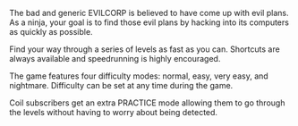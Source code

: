 The bad and generic EVILCORP is believed to have come up with evil plans. As a ninja, your goal is to find those evil plans by hacking into its computers as quickly as possible.

Find your way through a series of levels as fast as you can. Shortcuts are always available and speedrunning is highly encouraged.

The game features four difficulty modes: normal, easy, very easy, and nightmare. Difficulty can be set at any time during the game.

Coil subscribers get an extra PRACTICE mode allowing them to go through the levels without having to worry about being detected.